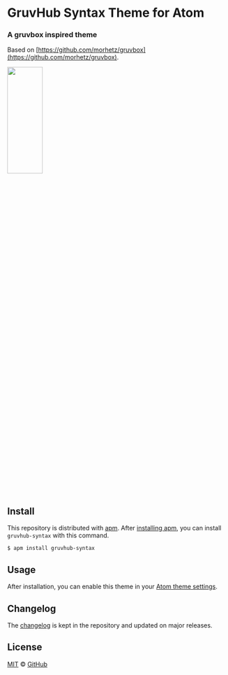 # GruvHub Syntax Theme for Atom 
### A gruvbox inspired theme


Based on [https://github.com/morhetz/gruvbox](https://github.com/morhetz/gruvbox).

<a href="https://atom.io/packages/gruvhub-syntax"><img src="http://i.imgur.com/WOcQMGg.png" align="center" height="25%" width="40%" ></a>

## Install

This repository is distributed with [apm][apm]. After [installing apm][install-apm], you can install `gruvhub-syntax` with this command.

```
$ apm install gruvhub-syntax
```

## Usage

After installation, you can enable this theme in your [Atom theme settings](http://flight-manual.atom.io/using-atom/sections/atom-packages/#_atom_themes).

## Changelog

The [changelog](https://github.com/Perelan/Gruvhub/blob/master/CHANGELOG.md) is kept in the repository and updated on major releases.

## License

[MIT](./LICENSE) &copy; [GitHub](https://github.com/)

[docs]: http://primercss.io/
[npm]: https://www.npmjs.com/
[install-npm]: https://docs.npmjs.com/getting-started/installing-node
[install-apm]: https://github.com/atom/apm#installing
[sass]: http://sass-lang.com/
[apm]: https://atom.io/themes

